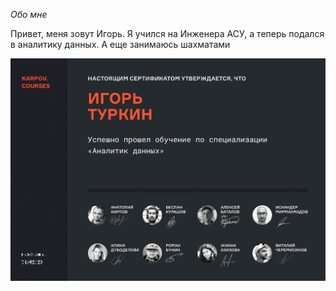 
*Обо мне*

Привет, меня зовут Игорь. Я учился на Инженера АСУ, а теперь подался в аналитику данных. А еще занимаюсь шахматами

<img src="images/DA.jpg" alt="сертификат DA" width="600"> 
